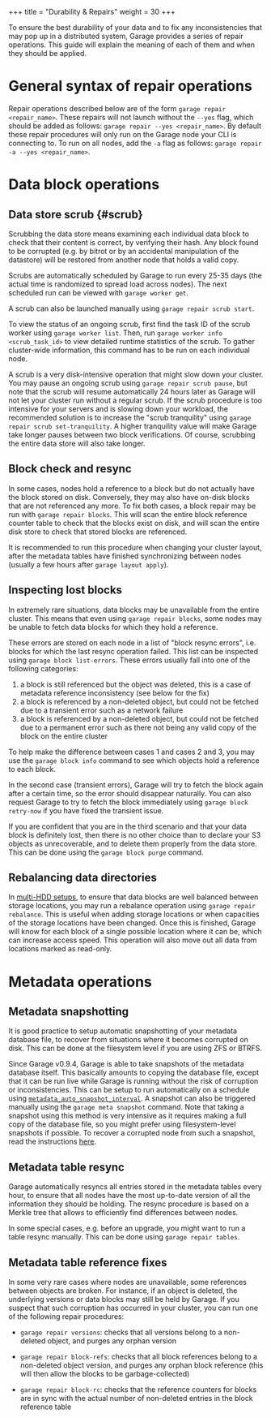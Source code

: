 +++
title = "Durability & Repairs"
weight = 30
+++

To ensure the best durability of your data and to fix any inconsistencies that may
pop up in a distributed system, Garage provides a series of repair operations.
This guide will explain the meaning of each of them and when they should be applied.


# General syntax of repair operations

Repair operations described below are of the form `garage repair <repair_name>`.
These repairs will not launch without the `--yes` flag, which should
be added as follows: `garage repair --yes <repair_name>`.
By default these repair procedures will only run on the Garage node your CLI is
connecting to. To run on all nodes, add the `-a` flag as follows:
`garage repair -a --yes <repair_name>`.

# Data block operations

## Data store scrub {#scrub}

Scrubbing the data store means examining each individual data block to check that
their content is correct, by verifying their hash. Any block found to be corrupted
(e.g. by bitrot or by an accidental manipulation of the datastore) will be
restored from another node that holds a valid copy.

Scrubs are automatically scheduled by Garage to run every 25-35 days (the
actual time is randomized to spread load across nodes). The next scheduled run
can be viewed with `garage worker get`.

A scrub can also be launched manually using `garage repair scrub start`.

To view the status of an ongoing scrub, first find the task ID of the scrub worker
using `garage worker list`. Then, run `garage worker info <scrub_task_id>` to
view detailed runtime statistics of the scrub. To gather cluster-wide information,
this command has to be run on each individual node.

A scrub is a very disk-intensive operation that might slow down your cluster.
You may pause an ongoing scrub using `garage repair scrub pause`, but note that
the scrub will resume automatically 24 hours later as Garage will not let your
cluster run without a regular scrub. If the scrub procedure is too intensive
for your servers and is slowing down your workload, the recommended solution
is to increase the "scrub tranquility" using `garage repair scrub set-tranquility`.
A higher tranquility value will make Garage take longer pauses between two block
verifications. Of course, scrubbing the entire data store will also take longer.

## Block check and resync

In some cases, nodes hold a reference to a block but do not actually have the block
stored on disk. Conversely, they may also have on-disk blocks that are not referenced
any more. To fix both cases, a block repair may be run with `garage repair blocks`.
This will scan the entire block reference counter table to check that the blocks
exist on disk, and will scan the entire disk store to check that stored blocks
are referenced.

It is recommended to run this procedure when changing your cluster layout,
after the metadata tables have finished synchronizing between nodes
(usually a few hours after `garage layout apply`).

## Inspecting lost blocks

In extremely rare situations, data blocks may be unavailable from the entire cluster.
This means that even using `garage repair blocks`, some nodes may be unable
to fetch data blocks for which they hold a reference.

These errors are stored on each node in a list of "block resync errors", i.e.
blocks for which the last resync operation failed.
This list can be inspected using `garage block list-errors`.
These errors usually fall into one of the following categories:

1. a block is still referenced but the object was deleted, this is a case
   of metadata reference inconsistency (see below for the fix)
2. a block is referenced by a non-deleted object, but could not be fetched due
   to a transient error such as a network failure
3. a block is referenced by a non-deleted object, but could not be fetched due
   to a permanent error such as there not being any valid copy of the block on the
   entire cluster

To help make the difference between cases 1 and cases 2 and 3, you may use the
`garage block info` command to see which objects hold a reference to each block.

In the second case (transient errors), Garage will try to fetch the block again
after a certain time, so the error should disappear naturally. You can also
request Garage to try to fetch the block immediately using `garage block retry-now`
if you have fixed the transient issue.

If you are confident that you are in the third scenario and that your data block
is definitely lost, then there is no other choice than to declare your S3 objects
as unrecoverable, and to delete them properly from the data store. This can be done
using the `garage block purge` command.

## Rebalancing data directories

In [multi-HDD setups](@/documentation/operations/multi-hdd.md), to ensure that
data blocks are well balanced between storage locations, you may run a
rebalance operation using `garage repair rebalance`. This is useful when
adding storage locations or when capacities of the storage locations have been
changed.  Once this is finished, Garage will know for each block of a single
possible location where it can be, which can increase access speed.  This
operation will also move out all data from locations marked as read-only.


# Metadata operations

## Metadata snapshotting

It is good practice to setup automatic snapshotting of your metadata database
file, to recover from situations where it becomes corrupted on disk. This can
be done at the filesystem level if you are using ZFS or BTRFS.

Since Garage v0.9.4, Garage is able to take snapshots of the metadata database
itself. This basically amounts to copying the database file, except that it can
be run live while Garage is running without the risk of corruption or
inconsistencies.  This can be setup to run automatically on a schedule using
[`metadata_auto_snapshot_interval`](@/documentation/reference-manual/configuration.md#metadata_auto_snapshot_interval).
A snapshot can also be triggered manually using the `garage meta snapshot`
command. Note that taking a snapshot using this method is very intensive as it
requires making a full copy of the database file, so you might prefer using
filesystem-level snapshots if possible. To recover a corrupted node from such a
snapshot, read the instructions
[here](@/documentation/operations/recovering.md#corrupted_meta).

## Metadata table resync

Garage automatically resyncs all entries stored in the metadata tables every hour,
to ensure that all nodes have the most up-to-date version of all the information
they should be holding.
The resync procedure is based on a Merkle tree that allows to efficiently find
differences between nodes.

In some special cases, e.g. before an upgrade, you might want to run a table
resync manually. This can be done using `garage repair tables`.

## Metadata table reference fixes

In some very rare cases where nodes are unavailable, some references between objects
are broken. For instance, if an object is deleted, the underlying versions or data
blocks may still be held by Garage. If you suspect that such corruption has occurred
in your cluster, you can run one of the following repair procedures:

- `garage repair versions`: checks that all versions belong to a non-deleted object, and purges any orphan version

- `garage repair block-refs`: checks that all block references belong to a non-deleted object version, and purges any orphan block reference (this will then allow the blocks to be garbage-collected)

- `garage repair block-rc`: checks that the reference counters for blocks are in sync with the actual number of non-deleted entries in the block reference table

